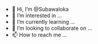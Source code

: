 - 👋 Hi, I’m @Subawaloka
- 👀 I’m interested in ...
- 🌱 I’m currently learning ...
- 💞️ I’m looking to collaborate on ...
- 📫 How to reach me ...

<!---
Subawaloka/Subawaloka is a ✨ special ✨ repository because its `README.md` (this file) appears on your GitHub profile.
You can click the Preview link to take a look at your changes.
--->
